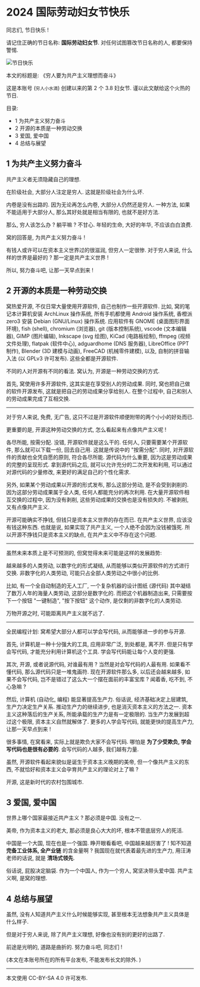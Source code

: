# 2024 国际劳动妇女节快乐

同志们, 节日快乐 !

请记住正确的节日名称: **国际劳动妇女节**.
对任何试图篡改节日名称的人, 都要保持警惕.

![节日快乐](./图/0-1.png)

本文的标题是: 《穷人要为共产主义理想而奋斗》

这是本账号 (`穷人小水滴`) 创建以来的第 2 个 3.8 妇女节.
谨以此文献给这个火热的节日.

目录:

+ 1 为共产主义努力奋斗
+ 2 开源的本质是一种劳动交换
+ 3 爱国, 爱中国
+ 4 总结与展望


## 1 为共产主义努力奋斗

共产主义者无须隐藏自己的理想.

在阶级社会, 大部分人注定是穷人.
这就是阶级社会为什么坏.

内卷是没有出路的.
因为无论再怎么内卷, 大部分人仍然还是穷人.
一种方法, 如果不能适用于大部分人, 那么其好处就是相当有限的, 也就不是好方法.

那么, 穷人该怎么办 ?
躺平嘛 ?
不甘心.
年轻的生命, 大好的年华, 不应该白白浪费.

窝的回答是, 为共产主义努力奋斗 !

有钱人或许可以在资本主义世界过的很滋润, 但穷人一定很惨.
对于穷人来说, 什么样的世界是最好的 ?
那一定是共产主义世界 !

所以, 努力奋斗吧, 让那一天早点到来 !


## 2 开源的本质是一种劳动交换

窝热爱开源, 不仅日常大量使用开源软件, 自己也制作一些开源软件.
比如, 窝的笔记本计算机安装 ArchLinux 操作系统,
所有手机都使用 Android 操作系统,
香橙派 zero3 安装 Debian (GNU/Linux) 操作系统.
应用软件有 GNOME (桌面图形界面环境), fish (shell), chromium (浏览器),
git (版本控制系统), vscode (文本编辑器), GIMP (图片编辑), Inkscape (svg 绘图),
KiCad (电路板绘制), ffmpeg (视频文件处理), flatpak (软件中心),
adguardhome (DNS 服务器), LibreOffice (PPT 制作), Blender (3D 建模与动画),
FreeCAD (机械零件建模),
以及, 自制的拼音输入法 (以 GPLv3 许可发布).
这些全都是开源软件.

不同的人对开源有不同的看法.
窝认为, 开源是一种劳动交换的方式.

首先, 窝使用许多开源软件, 这其实是在享受别人的劳动成果.
同时, 窝也把自己做的软件开源发布, 这就是把自己的劳动成果分享给别人.
在整个过程中, 自己和别人的劳动成果完成了互相交换.

----

对于穷人来说, 免费, 无广告,
这只不过是开源软件顺便附带的两个小小的好处而已.

更重要的是, 开源这种劳动交换的方式, 怎么看起来有点像共产主义呢 !

各尽所能, 按需分配.
没错, 开源软件就是这么干的.
任何人, 只要需要某个开源软件, 那么就可以下载一份, 回去自己用.
这就是传说中的 "按需分配".
同时, 对开源软件的贡献也全凭自愿的原则, 符合各尽所能.
源代码为什么重要, 因为这是劳动成果的完整的呈现形式.
拿到源代码之后, 就可以允许充分的二次开发和利用,
可以通过对源代码的少量修改, 来更好的满足自己的个性化需求.

另外, 如果某个劳动成果以开源的形式发布, 那么这部分劳动, 是不会受到剥削的.
因为这部分劳动成果属于全人类, 任何人都能充分的再次利用.
在大量开源软件相互交换的过程中, 因为没有剥削,
这些劳动成果的交换也是没有损失的.
不被剥削, 又有点像共产主义.

开源可能确实不挣钱, 但钱只是资本主义世界的存在而已.
在共产主义世界, 应该没有钱这种东西.
也就是说, 如果实现了共产主义, 一个人绝不会因为没钱被饿死.
所以开源不挣钱只是资本主义的缺点, 在共产主义中不存在这个问题.

----

虽然未来本质上是不可预测的, 但窝觉得未来可能是这样的发展趋势:

越来越多的人类劳动, 以数字化的形式凝结,
从而能够以类似开源软件的方式进行交换.
非数字化的人类劳动, 可能只占全部人类劳动之中很小的比例.

比如, 有一个全自动制造的无人工厂,
一个复杂机器的设计图纸 (源代码) 其中凝结了数万人年的海量人类劳动,
这部分是数字化的.
而把这个机器制造出来, 只需要按下一个按钮 "一键制造",
"按下按钮" 这个动作, 是仅剩的非数字化的人类劳动.

万物开源之时, 可能距离共产主义就不远了.

----

全民编程计划:
窝希望大部分人都可以学会写代码, 从而能够进一步的参与开源.

首先, 计算机是一种十分强大的工具, 应用非常广泛, 到处都是, 离不开.
但是只有学会写代码, 才能充分利用计算机这个工具.
学会写代码能让每个人变的更强.

其次, 开源, 或者说源代码, 对谁最有用 ?
当然是对会写代码的人最有用.
如果看不懂代码, 那么源代码只是一堆鬼画符.
现在开源软件那么多, 以后还会越来越多,
如果不会写代码, 岂不是错过了这么大一个摆在面前的丰富宝库 ?
闻着香, 吃不到, 不心急嘛 ?

然后, 计算机 (自动化, 编程) 能显著提高生产力.
俗话说, 经济基础决定上层建筑, 生产力决定生产关系.
推动生产力的继续进步, 也是消灭资本主义的方法之一.
资本主义这种落后的生产关系, 所能承载的生产力是有一定极限的.
当生产力发展到超过这个极限, 资本主义自然就解体了.
更多的人学会写代码, 就能更快的提高生产力, 让那一天早点到来 !

很多事情, 在窝看来, 实际上就是欺负大家不会写代码.
哪怕是 **为了少受欺负, 学会写代码也是很有必要的**.
会写代码的人越多, 我们越有力量.

虽然, 开源软件看起来貌似是诞生于资本主义晚期的美帝,
但一个像共产主义的东西,
不就恰好和资本主义会孕育共产主义的理论对上了嘛 ?

开源, 这是新时代的农村包围城市.


## 3 爱国, 爱中国

世界上哪个国家最接近共产主义 ?
那必须是中国.
没有之一.

美帝, 作为资本主义的老大, 那必须是良心大大的坏,
根本不管底层穷人的死活.

中国是一个大国, 现在也是一个强国.
睁开眼看看吧, 中国越来越厉害了 !
知不知道 **完备工业体系, 全产业链** 的含金量啊 ?
我国现在就代表着最先进的生产力,
用汪涛老师的话说, 就是 **清场式领先**.

俗话说, 屁股决定脑袋.
作为一个中国人, 作为一个穷人, 窝坚决带头爱中国.
共产主义啊, 是窝的理想.


## 4 总结与展望

虽然, 没有人知道共产主义什么时候能够实现,
甚至根本无法想象共产主义具体是什么样子.

但是对于穷人来说, 除了共产主义理想,
好像也没有别的更好的出路了.

前途是光明的, 道路是曲折的.
努力奋斗吧, 同志们 !

(本文在本账号所在的所有平台发布, 不能发布长文的除外. )

----

本文使用 CC-BY-SA 4.0 许可发布.
